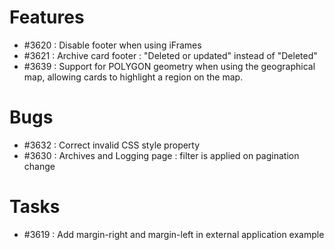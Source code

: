 # Features

- #3620 : Disable footer when using iFrames
- #3621 : Archive card footer : "Deleted or updated" instead of "Deleted"
- #3639 : Support for POLYGON geometry when using the geographical map, allowing cards to highlight a region on the map.

# Bugs

- #3632 : Correct invalid CSS style property
- #3630 : Archives and Logging page : filter is applied on pagination change

# Tasks

- #3619 : Add margin-right and margin-left in external application example
